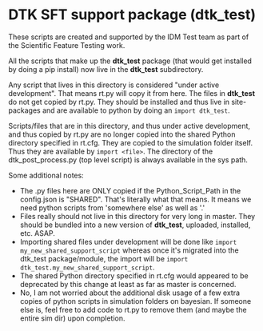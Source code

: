 # DTK SFT support package (dtk_test)

These scripts are created and supported by the IDM Test team as part of the Scientific Feature Testing work. 

All the scripts that make up the **dtk_test** package (that would get installed by doing a pip install) now live in the **dtk_test** subdirectory.

Any script that lives in this directory is considered "under active development". That means rt.py will copy it from here. The files in **dtk_test** do not get copied by rt.py. They should be installed and thus live in site-packages and are available to python by doing an `import dtk_test`.

Scripts/files that are in this directory, and thus under active development, and thus copied by rt.py are no longer copied into the shared Python directory specified in rt.cfg. They are copied to the simulation folder itself. Thus they are available by `import <file>`. The directory of the dtk_post_process.py (top level script) is always available in the sys path.

Some additional notes:
- The .py files here are ONLY copied if the Python_Script_Path in the config.json is "SHARED". That's literally what that means. It means we need python scripts from 'somewhere else' as well as '.'
- Files really should not live in this directory for very long in master. They should be bundled into a new version of **dtk_test**, uploaded, installed, etc. ASAP.
- Importing shared files under development will be done like `import my_new_shared_support_script` whereas once it's migrated into the dtk_test package/module, the import will be `import dtk_test.my_new_shared_support_script`.
- The shared Python directory specified in rt.cfg would appeared to be deprecated by this change at least as far as master is concerned.
- No, I am not worried about the additional disk usage of a few extra copies of python scripts in simulation folders on bayesian. If someone else is, feel free to add code to rt.py to remove them (and maybe the entire sim dir) upon completion.


